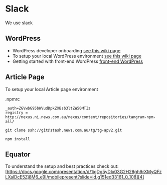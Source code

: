 # Slack

We use slack 
## WordPress ##

* WordPress developer onboarding [see this wiki page][2]  
* To setup your local WordPress environment [see this wiki page][1]  
* Getting started with front-end WordPress [front-end WordPress][3]  

## Article Page ##

To setup your local Article page environment  

.npmrc  
```
_auth=ZGVwbG95bWVudDpkZXBsb3ltZW50MTIz
registry = http://nexus.ni.news.com.au/nexus/content/repositories/tangram-npm-all/
```

```
git clone ssh://git@stash.news.com.au/tg/tg-apv2.git
```

```
npm install
```

## Equator ##

To understand the setup and best practices check out:  
[https://docs.google.com/presentation/d/1igDg5yDIx03G2H28gh9rXMyQFzLXalDcE5Zj8M6_e9I/mobilepresent?slide=id.g151ed33161_0_108][4]

[1]: http://wiki.news.com.au/display/SPP/How+to+setup+VIP+WordPress+development+Environment
[2]: http://wiki.news.com.au/pages/viewpage.action?pageId=84937831
[3]: http://sppgettingstarted.news.com.au
[4]: https://docs.google.com/presentation/d/1igDg5yDIx03G2H28gh9rXMyQFzLXalDcE5Zj8M6_e9I/mobilepresent?slide=id.g151ed33161_0_108

